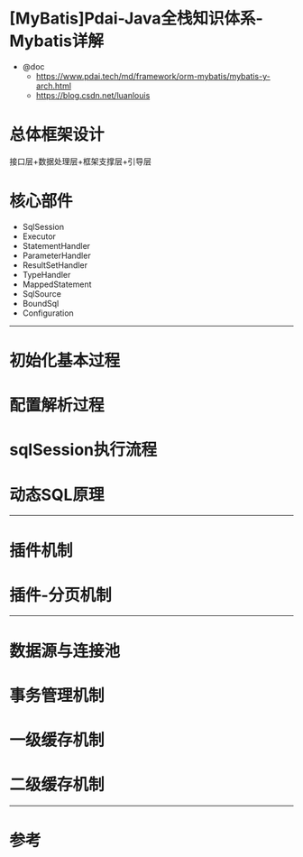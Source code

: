# [MyBatis]Pdai-Java全栈知识体系-Mybatis详解

- @doc 
  - https://www.pdai.tech/md/framework/orm-mybatis/mybatis-y-arch.html
  - https://blog.csdn.net/luanlouis


# 总体框架设计

接口层+数据处理层+框架支撑层+引导层

# 核心部件

- SqlSession
- Executor
- StatementHandler
- ParameterHandler
- ResultSetHandler
- TypeHandler
- MappedStatement
- SqlSource
- BoundSql
- Configuration


---

# 初始化基本过程

# 配置解析过程

# sqlSession执行流程

# 动态SQL原理

---

# 插件机制

# 插件-分页机制

---

# 数据源与连接池

# 事务管理机制

# 一级缓存机制

# 二级缓存机制

---

# 参考